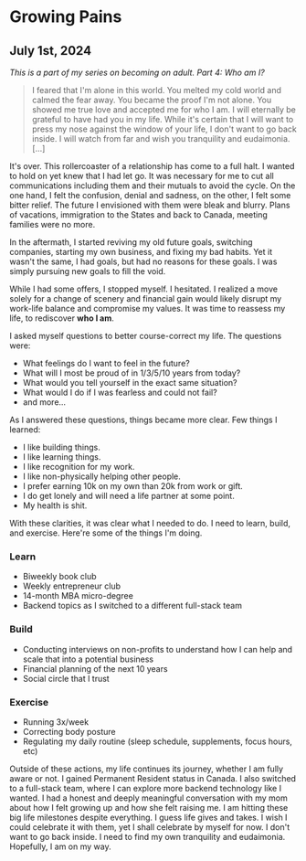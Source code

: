 # Growing Pains

## July 1st, 2024

*This is a part of my series on becoming on adult. Part 4: Who am I?*

> I feared that I'm alone in this world. You melted my cold world and calmed the fear away. You became the proof I'm not alone. You showed me true love and accepted me for who I am. I will eternally be grateful to have had you in my life. While it's certain that I will want to press my nose against the window of your life, I don't want to go back inside. I will watch from far and wish you tranquility and eudaimonia. [...]

It's over. This rollercoaster of a relationship has come to a full halt. I wanted to hold on yet knew that I had let go. It was necessary for me to cut all communications including them and their mutuals to avoid the cycle. On the one hand, I felt the confusion, denial and sadness, on the other, I felt some bitter relief. The future I envisioned with them were bleak and blurry. Plans of vacations, immigration to the States and back to Canada, meeting families were no more.

In the aftermath, I started reviving my old future goals, switching companies, starting my own business, and fixing my bad habits. Yet it wasn't the same, I had goals, but had no reasons for these goals. I was simply pursuing new goals to fill the void.

While I had some offers, I stopped myself. I hesitated. I realized a move solely for a change of scenery and financial gain would likely disrupt my work-life balance and compromise my values. It was time to reassess my life, to rediscover **who I am**.

I asked myself questions to better course-correct my life. The questions were:

- What feelings do I want to feel in the future?
- What will I most be proud of in 1/3/5/10 years from today?
- What would you tell yourself in the exact same situation?
- What would I do if I was fearless and could not fail?
- and more...

As I answered these questions, things became more clear. Few things I learned:

- I like building things.
- I like learning things.
- I like recognition for my work.
- I like non-physically helping other people.
- I prefer earning 10k on my own than 20k from work or gift.
- I do get lonely and will need a life partner at some point.
- My health is shit.

With these clarities, it was clear what I needed to do. I need to learn, build, and exercise. Here're some of the things I'm doing.

### Learn

- Biweekly book club
- Weekly entrepreneur club
- 14-month MBA micro-degree
- Backend topics as I switched to a different full-stack team

### Build

- Conducting interviews on non-profits to understand how I can help and scale that into a potential business
- Financial planning of the next 10 years
- Social circle that I trust

### Exercise

- Running 3x/week
- Correcting body posture
- Regulating my daily routine (sleep schedule, supplements, focus hours, etc)

Outside of these actions, my life continues its journey, whether I am fully aware or not. I gained Permanent Resident status in Canada. I also switched to a full-stack team, where I can explore more backend technology like I wanted. I had a honest and deeply meaningful conversation with my mom about how I felt growing up and how she felt raising me. I am hitting these big life milestones despite everything. I guess life gives and takes. I wish I could celebrate it with them, yet I shall celebrate by myself for now. I don't want to go back inside. I need to find my own tranquility and eudaimonia. Hopefully, I am on my way.
